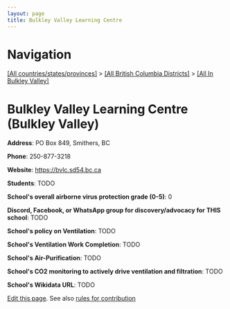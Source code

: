 ```yaml
---
layout: page
title: Bulkley Valley Learning Centre
---
```

# Navigation

[[All countries/states/provinces]](../../..) > [[All British Columbia Districts]](../..) > [[All In Bulkley Valley]](..)

# Bulkley Valley Learning Centre (Bulkley Valley)

**Address**: PO Box 849, Smithers, BC

**Phone**: 250-877-3218

**Website**: <https://bvlc.sd54.bc.ca>

**Students**: TODO

**School's overall airborne virus protection grade (0-5)**: 0

**Discord, Facebook, or WhatsApp group for discovery/advocacy for THIS school**: TODO

**School's policy on Ventilation**: TODO

**School's Ventilation Work Completion**: TODO

**School's Air-Purification**: TODO

**School's CO2 monitoring to actively drive ventilation and filtration**: TODO

**School's Wikidata URL**: TODO


[Edit this page](https://github.com/ventilate-schools/BC/edit/main/./Bulkley_Valley/Bulkley_Valley_Learning_Centre.md). See also [rules for contribution](../../../contribution-rules/)